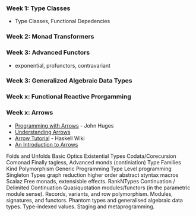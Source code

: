 ### Week 1: Type Classes

- Type Classes, Functional Depedencies

### Week 2: Monad Transformers

### Week 3: Advanced Functors

- exponential, profunctors, contravariant

### Week 3: Generalized Algebraic Data Types 

### Week x: Functional Reactive Prorgamming

### Week x: Arrows

- [Programming with Arrows](http://www.cse.chalmers.se/~rjmh/afp-arrows.pdf) - John Huges
- [Understanding Arrows](https://en.wikibooks.org/wiki/Haskell/Understanding_arrows)
- [Arrow Tutorial](https://wiki.haskell.org/Arrow_tutorial) - Haskell Wiki
- [An Introduction to Arrows](http://blog.thecrossbowstore.com/2016/04/06/an-introduction-into-building-your-own-arrows/)

Folds and Unfolds
Basic Optics
Existential Types
Codata/Corecursion
Comonad
Finally tagless,
Advanced monds (continiation)
Type Families
Kind Polymorphism
Generic Programming
Type Level programming
Singleton Types
graph reduction
higher order abstract styntax
macros
Scalaz
Free monads, extensisble effects.
RankNTypes
Continuation / Delimited Continuation
Quasiquotation
modules/functors (in the parametric module sense).
Records, variants, and row polymorphism.
Modules, signatures, and functors.
Phantom types and generalised algebraic data types.
Type-indexed values.
Staging and metaprogramming.
